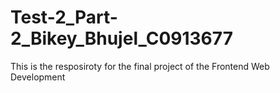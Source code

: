 # Test-2_Part-2_Bikey_Bhujel_C0913677
This is the resposiroty for the final project of the Frontend Web Development
